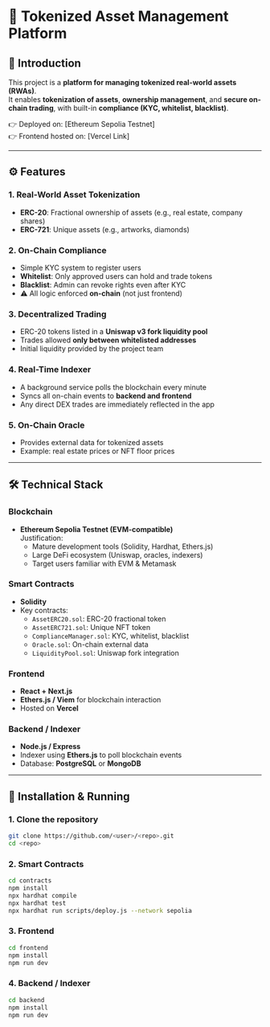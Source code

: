 # 🏦 Tokenized Asset Management Platform

## 📌 Introduction
This project is a **platform for managing tokenized real-world assets (RWAs)**.  
It enables **tokenization of assets**, **ownership management**, and **secure on-chain trading**, with built-in **compliance (KYC, whitelist, blacklist)**.

👉 Deployed on: [Ethereum Sepolia Testnet]  
👉 Frontend hosted on: [Vercel Link]  

---

## ⚙️ Features

### 1. Real-World Asset Tokenization
- **ERC-20**: Fractional ownership of assets (e.g., real estate, company shares)  
- **ERC-721**: Unique assets (e.g., artworks, diamonds)  

### 2. On-Chain Compliance
- Simple KYC system to register users  
- **Whitelist**: Only approved users can hold and trade tokens  
- **Blacklist**: Admin can revoke rights even after KYC  
- ⚠️ All logic enforced **on-chain** (not just frontend)  

### 3. Decentralized Trading
- ERC-20 tokens listed in a **Uniswap v3 fork liquidity pool**  
- Trades allowed **only between whitelisted addresses**  
- Initial liquidity provided by the project team  

### 4. Real-Time Indexer
- A background service polls the blockchain every minute  
- Syncs all on-chain events to **backend and frontend**  
- Any direct DEX trades are immediately reflected in the app  

### 5. On-Chain Oracle
- Provides external data for tokenized assets  
- Example: real estate prices or NFT floor prices  

---

## 🛠️ Technical Stack

### Blockchain
- **Ethereum Sepolia Testnet (EVM-compatible)**  
  Justification:  
  - Mature development tools (Solidity, Hardhat, Ethers.js)  
  - Large DeFi ecosystem (Uniswap, oracles, indexers)  
  - Target users familiar with EVM & Metamask  

### Smart Contracts
- **Solidity**  
- Key contracts:  
  - `AssetERC20.sol`: ERC-20 fractional token  
  - `AssetERC721.sol`: Unique NFT token  
  - `ComplianceManager.sol`: KYC, whitelist, blacklist  
  - `Oracle.sol`: On-chain external data  
  - `LiquidityPool.sol`: Uniswap fork integration  

### Frontend
- **React + Next.js**  
- **Ethers.js / Viem** for blockchain interaction  
- Hosted on **Vercel**  

### Backend / Indexer
- **Node.js / Express**  
- Indexer using **Ethers.js** to poll blockchain events  
- Database: **PostgreSQL** or **MongoDB**  

---

## 🚀 Installation & Running

### 1. Clone the repository
```bash
git clone https://github.com/<user>/<repo>.git
cd <repo>
```

### 2. Smart Contracts
```bash
cd contracts
npm install
npx hardhat compile
npx hardhat test
npx hardhat run scripts/deploy.js --network sepolia
```

### 3. Frontend
```bash
cd frontend
npm install
npm run dev
```

### 4. Backend / Indexer
```bash
cd backend
npm install
npm run dev
```
